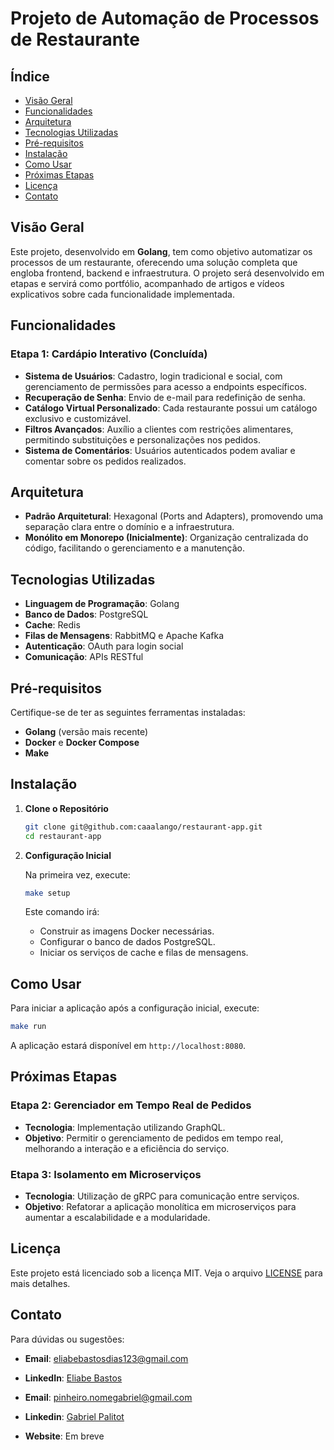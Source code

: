 # Projeto de Automação de Processos de Restaurante

## Índice

- [Visão Geral](#visão-geral)
- [Funcionalidades](#funcionalidades)
- [Arquitetura](#arquitetura)
- [Tecnologias Utilizadas](#tecnologias-utilizadas)
- [Pré-requisitos](#pré-requisitos)
- [Instalação](#instalação)
- [Como Usar](#como-usar)
- [Próximas Etapas](#próximas-etapas)
- [Licença](#licença)
- [Contato](#contato)

## Visão Geral

Este projeto, desenvolvido em **Golang**, tem como objetivo automatizar os processos de um restaurante, oferecendo uma solução completa que engloba frontend, backend e infraestrutura. O projeto será desenvolvido em etapas e servirá como portfólio, acompanhado de artigos e vídeos explicativos sobre cada funcionalidade implementada.

## Funcionalidades

### Etapa 1: Cardápio Interativo (Concluída)

- **Sistema de Usuários**: Cadastro, login tradicional e social, com gerenciamento de permissões para acesso a endpoints específicos.
- **Recuperação de Senha**: Envio de e-mail para redefinição de senha.
- **Catálogo Virtual Personalizado**: Cada restaurante possui um catálogo exclusivo e customizável.
- **Filtros Avançados**: Auxílio a clientes com restrições alimentares, permitindo substituições e personalizações nos pedidos.
- **Sistema de Comentários**: Usuários autenticados podem avaliar e comentar sobre os pedidos realizados.

## Arquitetura

- **Padrão Arquitetural**: Hexagonal (Ports and Adapters), promovendo uma separação clara entre o domínio e a infraestrutura.
- **Monólito em Monorepo (Inicialmente)**: Organização centralizada do código, facilitando o gerenciamento e a manutenção.

## Tecnologias Utilizadas

- **Linguagem de Programação**: Golang
- **Banco de Dados**: PostgreSQL
- **Cache**: Redis
- **Filas de Mensagens**: RabbitMQ e Apache Kafka
- **Autenticação**: OAuth para login social
- **Comunicação**: APIs RESTful

## Pré-requisitos

Certifique-se de ter as seguintes ferramentas instaladas:

- **Golang** (versão mais recente)
- **Docker** e **Docker Compose**
- **Make**

## Instalação

1. **Clone o Repositório**

   ```bash
   git clone git@github.com:caaalango/restaurant-app.git
   cd restaurant-app
   ```

2. **Configuração Inicial**

   Na primeira vez, execute:

   ```bash
   make setup
   ```

   Este comando irá:

   - Construir as imagens Docker necessárias.
   - Configurar o banco de dados PostgreSQL.
   - Iniciar os serviços de cache e filas de mensagens.

## Como Usar

Para iniciar a aplicação após a configuração inicial, execute:

```bash
make run
```

A aplicação estará disponível em `http://localhost:8080`.

## Próximas Etapas

### Etapa 2: Gerenciador em Tempo Real de Pedidos

- **Tecnologia**: Implementação utilizando GraphQL.
- **Objetivo**: Permitir o gerenciamento de pedidos em tempo real, melhorando a interação e a eficiência do serviço.

### Etapa 3: Isolamento em Microserviços

- **Tecnologia**: Utilização de gRPC para comunicação entre serviços.
- **Objetivo**: Refatorar a aplicação monolítica em microserviços para aumentar a escalabilidade e a modularidade.

## Licença

Este projeto está licenciado sob a licença MIT. Veja o arquivo [LICENSE](LICENSE) para mais detalhes.

## Contato

Para dúvidas ou sugestões:

- **Email**: eliabebastosdias123@gmail.com
- **LinkedIn**: [Eliabe Bastos](https://www.linkedin.com/in/eliabebastos/)

- **Email**: pinheiro.nomegabriel@gmail.com
- **Linkedin**: [Gabriel Palitot](https://www.linkedin.com/in/gabriel-palitot-3a4b87186/)

- **Website**: Em breve
